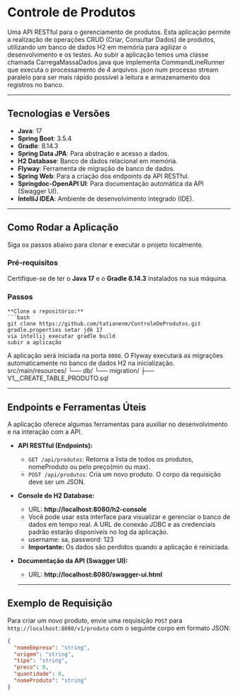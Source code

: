 # Controle de Produtos

Uma API RESTful para o gerenciamento de produtos. Esta aplicação permite a realização de operações CRUD (Criar, Consultar Dados) de produtos, 
utilizando um banco de dados H2 em memória para agilizar o desenvolvimento e os testes. Ao subir a aplicação temos uma classe chamada 
CarregaMassaDados.java  que implementa CommandLineRunner que executa o processamento de 4 arquivos .json num processo stream paralelo para 
ser mais rápido possível a leitura e armazenamento dos registros no banco.

---

## Tecnologias e Versões

* **Java**: 17
* **Spring Boot**: 3.5.4
* **Gradle**: 8.14.3
* **Spring Data JPA**: Para abstração e acesso a dados.
* **H2 Database**: Banco de dados relacional em memória.
* **Flyway**: Ferramenta de migração de banco de dados.
* **Spring Web**: Para a criação dos endpoints da API RESTful.
* **Springdoc-OpenAPI UI**: Para documentação automática da API (Swagger UI).
* **IntelliJ IDEA**: Ambiente de desenvolvimento integrado (IDE).

---

## Como Rodar a Aplicação

Siga os passos abaixo para clonar e executar o projeto localmente.

### Pré-requisitos

Certifique-se de ter o **Java 17** e o **Gradle 8.14.3** instalados na sua máquina.

### Passos

    **Clone o repositório:**
    ```bash
    git clone https://github.com/tatianenm/ControleDeProdutos.git
    gradle.properties setar jdk 17
    via intellij executar gradle build
    subir a aplicação
    

A aplicação será iniciada na porta `8080`.  O Flyway executará as migrações automaticamente no banco de dados H2 na inicialização.
src/main/resources/
└── db/
└── migration/
├── V1__CREATE_TABLE_PRODUTO.sql

---

## Endpoints e Ferramentas Úteis

A aplicação oferece algumas ferramentas para auxiliar no desenvolvimento e na interação com a API.

* **API RESTful (Endpoints):**
    * `GET /api/produtos`: Retorna a lista de todos os produtos, nomeProduto ou pelo preço(min ou max).
    * `POST /api/produtos`: Cria um novo produto. O corpo da requisição deve ser um JSON.
    

* **Console do H2 Database:**
    * URL: **http://localhost:8080/h2-console**
    * Você pode usar esta interface para visualizar e gerenciar o banco de dados em tempo real. A URL de conexão JDBC
      e as credenciais padrão estarão disponíveis no log da aplicação.
    * username: sa,  password: 123
    * **Importante:** Os dados são perdidos quando a aplicação é reiniciada.

* **Documentação da API (Swagger UI):**
    * URL: **http://localhost:8080/swagger-ui.html**
    
  ---

## Exemplo de Requisição

Para criar um novo produto, envie uma requisição `POST` para `http://localhost:8080/v1/produto` com o seguinte corpo em formato JSON:

```json
{
  "nomeEmpresa": "string",
  "origem": "string",
  "tipo": "string",
  "preco": 0,
  "quantidade": 0,
  "nomeProduto": "string"
}
